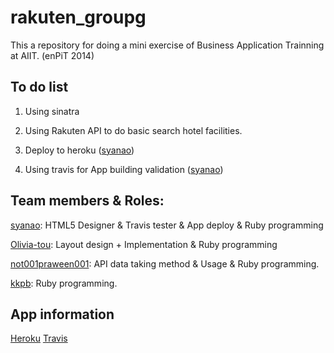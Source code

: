 rakuten_groupg
==============
This a repository for doing a mini exercise of Business Application Trainning at AIIT. (enPiT 2014) 

To do list
-------------
 1. Using sinatra

 2. Using Rakuten API to do basic search hotel facilities.

 3. Deploy to heroku ([syanao](https://github.com/syanao))
 
 4. Using travis for App building validation ([syanao](https://github.com/syanao))


Team members & Roles:
--------------------
 [syanao](https://github.com/syanao): HTML5 Designer & Travis tester & App deploy & Ruby programming
 
 [Olivia-tou](https://github.com/Olivia-tou): Layout design + Implementation & Ruby programming 
 
 [not001praween001](https://github.com/not001praween001): API data taking method & Usage & Ruby programming.
 
 [kkpb](https://github.com/kkpb): Ruby programming.

App information
---------------
[Heroku](http://ancient-sands-9552.herokuapp.com/)
[Travis](https://travis-ci.org/syanao/rakuten_groupg)
